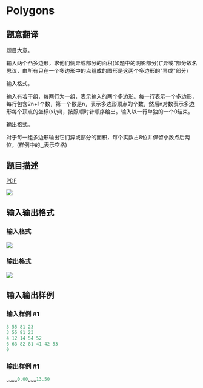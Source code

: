 # Polygons

## 题意翻译

题目大意。

输入两个凸多边形，求他们俩异或部分的面积(如题中的阴影部分)(“异或”部分故名思议，由所有只在一个多边形中的点组成的图形是这两个多边形的"异或"部分)

输入格式。

输入有若干组，每两行为一组，表示输入的两个多边形。每一行表示一个多边形，每行包含2n+1个数，第一个数是n，表示多边形顶点的个数，然后n对数表示多边形每个顶点的坐标(xi,yi)，按照顺时针顺序给出。输入以一行单独的一个0结束。

输出格式。

对于每一组多边形输出它们异或部分的面积，每个实数占8位并保留小数点后两位，(样例中的␣表示空格)

## 题目描述

[problemUrl]: https://uva.onlinejudge.org/index.php?option=com_onlinejudge&Itemid=8&category=3&page=show_problem&problem=73

[PDF](https://uva.onlinejudge.org/external/1/p137.pdf)

![](https://cdn.luogu.com.cn/upload/vjudge_pic/UVA137/f81822399202842d983c154265a3c1232a56ae05.png)

## 输入输出格式

### 输入格式

![](https://cdn.luogu.com.cn/upload/vjudge_pic/UVA137/2abdc06a4d0bb0c4385dc0adc44b0318c51e6229.png)

### 输出格式

![](https://cdn.luogu.com.cn/upload/vjudge_pic/UVA137/0ad7f96ad1a606c098e6a59270d6014b7ebf576a.png)

## 输入输出样例

### 输入样例 #1

```cpp
3 55 81 23
3 55 81 23
4 12 14 54 52
6 63 82 81 41 42 53
0
```


### 输出样例 #1

```cpp
␣␣␣␣0.00␣␣␣13.50
```


